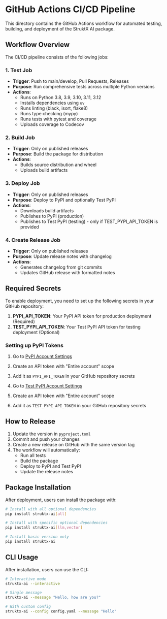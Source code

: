 # GitHub Actions CI/CD Pipeline

This directory contains the GitHub Actions workflow for automated testing, building, and deployment of the StruktX AI package.

## Workflow Overview

The CI/CD pipeline consists of the following jobs:

### 1. Test Job
- **Trigger**: Push to main/develop, Pull Requests, Releases
- **Purpose**: Run comprehensive tests across multiple Python versions
- **Actions**:
  - Runs on Python 3.8, 3.9, 3.10, 3.11, 3.12
  - Installs dependencies using `uv`
  - Runs linting (black, isort, flake8)
  - Runs type checking (mypy)
  - Runs tests with pytest and coverage
  - Uploads coverage to Codecov

### 2. Build Job
- **Trigger**: Only on published releases
- **Purpose**: Build the package for distribution
- **Actions**:
  - Builds source distribution and wheel
  - Uploads build artifacts

### 3. Deploy Job
- **Trigger**: Only on published releases
- **Purpose**: Deploy to PyPI and optionally Test PyPI
- **Actions**:
  - Downloads build artifacts
  - Publishes to PyPI (production)
  - Publishes to Test PyPI (testing) - only if TEST_PYPI_API_TOKEN is provided

### 4. Create Release Job
- **Trigger**: Only on published releases
- **Purpose**: Update release notes with changelog
- **Actions**:
  - Generates changelog from git commits
  - Updates GitHub release with formatted notes

## Required Secrets

To enable deployment, you need to set up the following secrets in your GitHub repository:

1. **PYPI_API_TOKEN**: Your PyPI API token for production deployment (Required)
2. **TEST_PYPI_API_TOKEN**: Your Test PyPI API token for testing deployment (Optional)

### Setting up PyPI Tokens

1. Go to [PyPI Account Settings](https://pypi.org/manage/account/)
2. Create an API token with "Entire account" scope
3. Add it as `PYPI_API_TOKEN` in your GitHub repository secrets

4. Go to [Test PyPI Account Settings](https://test.pypi.org/manage/account/)
5. Create an API token with "Entire account" scope
6. Add it as `TEST_PYPI_API_TOKEN` in your GitHub repository secrets

## How to Release

1. Update the version in `pyproject.toml`
2. Commit and push your changes
3. Create a new release on GitHub with the same version tag
4. The workflow will automatically:
   - Run all tests
   - Build the package
   - Deploy to PyPI and Test PyPI
   - Update the release notes

## Package Installation

After deployment, users can install the package with:

```bash
# Install with all optional dependencies
pip install struktx-ai[all]

# Install with specific optional dependencies
pip install struktx-ai[llm,vector]

# Install basic version only
pip install struktx-ai
```

## CLI Usage

After installation, users can use the CLI:

```bash
# Interactive mode
struktx-ai --interactive

# Single message
struktx-ai --message "Hello, how are you?"

# With custom config
struktx-ai --config config.yaml --message "Hello"
```
